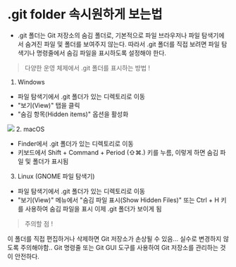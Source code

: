 # .git folder 속시원하게 보는법

- .git 폴더는 Git 저장소의 숨김 폴더로, 기본적으로 파일 브라우저나 파일 탐색기에서 숨겨진 파일 및 폴더를 보여주지 않는다. 따라서 .git 폴더를 직접 보려면 파일 탐색기나 명령줄에서 숨김 파일을 표시하도록 설정해야 한다.

> 다양한 운영 체제에서 .git 폴더를 표시하는 방법 !

1.  Windows

- 파일 탐색기에서 .git 폴더가 있는 디렉토리로 이동
- "보기(View)" 탭을 클릭
- "숨김 항목(Hidden items)" 옵션을 활성화

<img src='./img/b_gitfolder.png'>
2.  macOS

- Finder에서 .git 폴더가 있는 디렉토리로 이동
- 키보드에서 Shift + Command + Period (⇧⌘.) 키를 누름, 이렇게 하면 숨김 파일 및 폴더가 표시됨

3. Linux (GNOME 파일 탐색기)

- 파일 탐색기에서 .git 폴더가 있는 디렉토리로 이동
- "보기(View)" 메뉴에서 "숨김 파일 표시(Show Hidden Files)" 또는 Ctrl + H 키를 사용하여 숨김 파일을 표시
  이제 .git 폴더가 보이게 됨

> 주의할 점 !

이 폴더를 직접 편집하거나 삭제하면 Git 저장소가 손상될 수 있음...
실수로 변경하지 않도록 주의해야함.. Git 명령줄 또는 Git GUI 도구를 사용하여 Git 저장소를 관리하는 것이 안전하다.
